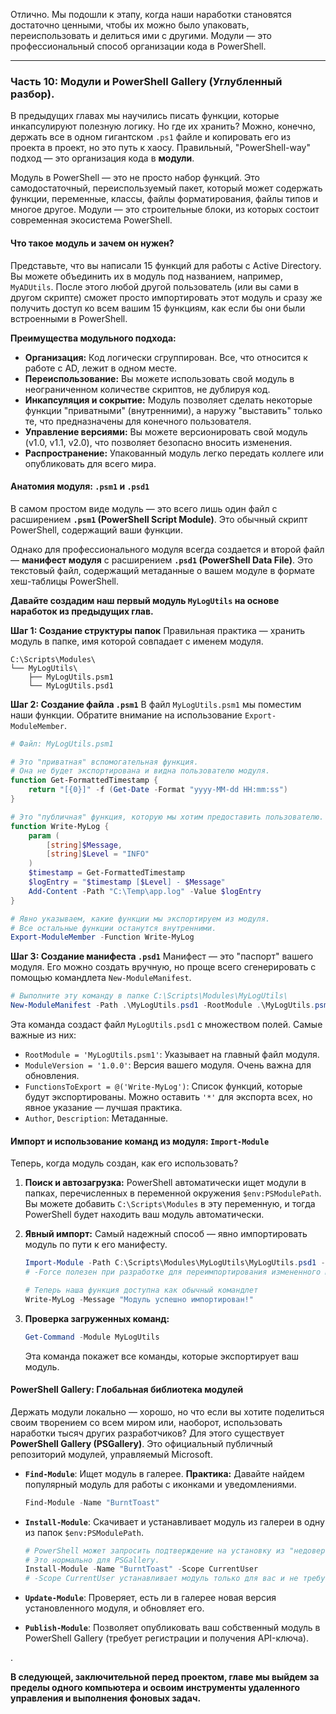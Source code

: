 Отлично. Мы подошли к этапу, когда наши наработки становятся достаточно ценными, чтобы их можно было упаковать, переиспользовать и делиться ими с другими. Модули — это профессиональный способ организации кода в PowerShell.

---

### **Часть 10: Модули и PowerShell Gallery (Углубленный разбор).**

В предыдущих главах мы научились писать функции, которые инкапсулируют полезную логику. Но где их хранить? Можно, конечно, держать все в одном гигантском `.ps1` файле и копировать его из проекта в проект, но это путь к хаосу. Правильный, "PowerShell-way" подход — это организация кода в **модули**.

Модуль в PowerShell — это не просто набор функций. Это самодостаточный, переиспользуемый пакет, который может содержать функции, переменные, классы, файлы форматирования, файлы типов и многое другое. Модули — это строительные блоки, из которых состоит современная экосистема PowerShell.

#### **Что такое модуль и зачем он нужен?**

Представьте, что вы написали 15 функций для работы с Active Directory. Вы можете объединить их в модуль под названием, например, `MyADUtils`. После этого любой другой пользователь (или вы сами в другом скрипте) сможет просто импортировать этот модуль и сразу же получить доступ ко всем вашим 15 функциям, как если бы они были встроенными в PowerShell.

**Преимущества модульного подхода:**

*   **Организация:** Код логически сгруппирован. Все, что относится к работе с AD, лежит в одном месте.
*   **Переиспользование:** Вы можете использовать свой модуль в неограниченном количестве скриптов, не дублируя код.
*   **Инкапсуляция и сокрытие:** Модуль позволяет сделать некоторые функции "приватными" (внутренними), а наружу "выставить" только те, что предназначены для конечного пользователя.
*   **Управление версиями:** Вы можете версионировать свой модуль (v1.0, v1.1, v2.0), что позволяет безопасно вносить изменения.
*   **Распространение:** Упакованный модуль легко передать коллеге или опубликовать для всего мира.

#### **Анатомия модуля: `.psm1` и `.psd1`**

В самом простом виде модуль — это всего лишь один файл с расширением **`.psm1` (PowerShell Script Module)**. Это обычный скрипт PowerShell, содержащий ваши функции.

Однако для профессионального модуля всегда создается и второй файл — **манифест модуля** с расширением **`.psd1` (PowerShell Data File)**. Это текстовый файл, содержащий метаданные о вашем модуле в формате хеш-таблицы PowerShell.

**Давайте создадим наш первый модуль `MyLogUtils` на основе наработок из предыдущих глав.**

**Шаг 1: Создание структуры папок**
Правильная практика — хранить модуль в папке, имя которой совпадает с именем модуля.

```
C:\Scripts\Modules\
└── MyLogUtils\
    ├── MyLogUtils.psm1
    └── MyLogUtils.psd1
```

**Шаг 2: Создание файла `.psm1`**
В файл `MyLogUtils.psm1` мы поместим наши функции. Обратите внимание на использование `Export-ModuleMember`.

```powershell
# Файл: MyLogUtils.psm1

# Это "приватная" вспомогательная функция.
# Она не будет экспортирована и видна пользователю модуля.
function Get-FormattedTimestamp {
    return "[{0}]" -f (Get-Date -Format "yyyy-MM-dd HH:mm:ss")
}

# Это "публичная" функция, которую мы хотим предоставить пользователю.
function Write-MyLog {
    param (
        [string]$Message,
        [string]$Level = "INFO"
    )
    $timestamp = Get-FormattedTimestamp
    $logEntry = "$timestamp [$Level] - $Message"
    Add-Content -Path "C:\Temp\app.log" -Value $logEntry
}

# Явно указываем, какие функции мы экспортируем из модуля.
# Все остальные функции останутся внутренними.
Export-ModuleMember -Function Write-MyLog
```

**Шаг 3: Создание манифеста `.psd1`**
Манифест — это "паспорт" вашего модуля. Его можно создать вручную, но проще всего сгенерировать с помощью командлета `New-ModuleManifest`.

```powershell
# Выполните эту команду в папке C:\Scripts\Modules\MyLogUtils\
New-ModuleManifest -Path .\MyLogUtils.psd1 -RootModule .\MyLogUtils.psm1 -Author "Your Name" -Description "Простой модуль для логирования." -PowerShellVersion "5.1"
```
Эта команда создаст файл `MyLogUtils.psd1` с множеством полей. Самые важные из них:
*   `RootModule = 'MyLogUtils.psm1'`: Указывает на главный файл модуля.
*   `ModuleVersion = '1.0.0'`: Версия вашего модуля. Очень важна для обновления.
*   `FunctionsToExport = @('Write-MyLog')`: Список функций, которые будут экспортированы. Можно оставить `'*'` для экспорта всех, но явное указание — лучшая практика.
*   `Author`, `Description`: Метаданные.

#### **Импорт и использование команд из модуля: `Import-Module`**

Теперь, когда модуль создан, как его использовать?

1.  **Поиск и автозагрузка:** PowerShell автоматически ищет модули в папках, перечисленных в переменной окружения `$env:PSModulePath`. Вы можете добавить `C:\Scripts\Modules` в эту переменную, и тогда PowerShell будет находить ваш модуль автоматически.
2.  **Явный импорт:** Самый надежный способ — явно импортировать модуль по пути к его манифесту.

    ```powershell
    Import-Module -Path C:\Scripts\Modules\MyLogUtils\MyLogUtils.psd1 -Force
    # -Force полезен при разработке для переимпортирования измененного модуля

    # Теперь наша функция доступна как обычный командлет
    Write-MyLog -Message "Модуль успешно импортирован!"
    ```
3.  **Проверка загруженных команд:**
    ```powershell
    Get-Command -Module MyLogUtils
    ```
    Эта команда покажет все команды, которые экспортирует ваш модуль.

#### **PowerShell Gallery: Глобальная библиотека модулей**

Держать модули локально — хорошо, но что если вы хотите поделиться своим творением со всем миром или, наоборот, использовать наработки тысяч других разработчиков? Для этого существует **PowerShell Gallery (PSGallery)**. Это официальный публичный репозиторий модулей, управляемый Microsoft.

*   **`Find-Module`**: Ищет модуль в галерее.
    **Практика:** Давайте найдем популярный модуль для работы с иконками и уведомлениями.

    ```powershell
    Find-Module -Name "BurntToast"
    ```
*   **`Install-Module`**: Скачивает и устанавливает модуль из галереи в одну из папок `$env:PSModulePath`.

    ```powershell
    # PowerShell может запросить подтверждение на установку из "недоверенного" репозитория.
    # Это нормально для PSGallery.
    Install-Module -Name "BurntToast" -Scope CurrentUser
    # -Scope CurrentUser устанавливает модуль только для вас и не требует прав администратора.
    ```
*   **`Update-Module`**: Проверяет, есть ли в галерее новая версия установленного модуля, и обновляет его.
*   **`Publish-Module`**: Позволяет опубликовать ваш собственный модуль в PowerShell Gallery (требует регистрации и получения API-ключа).

.

**В следующей, заключительной перед проектом, главе мы выйдем за пределы одного компьютера и освоим инструменты удаленного управления и выполнения фоновых задач.**
